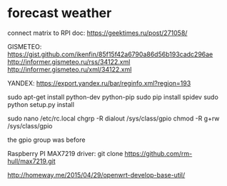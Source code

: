 # forecast weather
connect matrix to RPI doc:
https://geektimes.ru/post/271058/

GISMETEO:
https://gist.github.com/ikenfin/85f15f42a6790a86d56b193cadc296ae
http://informer.gismeteo.ru/rss/34122.xml
http://informer.gismeteo.ru/xml/34122.xml

YANDEX:
https://export.yandex.ru/bar/reginfo.xml?region=193

sudo apt-get install python-dev python-pip
sudo pip install spidev
sudo python setup.py install

sudo nano /etc/rc.local
chgrp -R dialout /sys/class/gpio
chmod -R g+rw /sys/class/gpio

the gpio group was before

Raspberry PI MAX7219 driver:
git clone https://github.com/rm-hull/max7219.git

http://homeway.me/2015/04/29/openwrt-develop-base-util/

